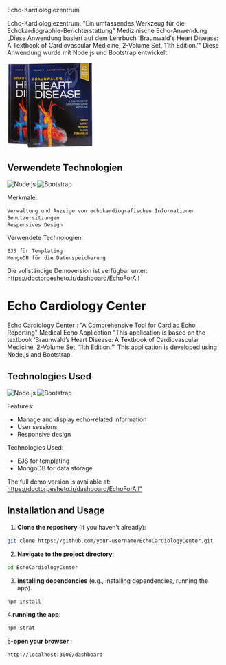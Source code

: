 Echo-Kardiologiezentrum

Echo-Kardiologiezentrum: "Ein umfassendes Werkzeug für die Echokardiographie-Berichterstattung" Medizinische Echo-Anwendung „Diese Anwendung basiert auf dem Lehrbuch 'Braunwald's Heart Disease: A Textbook of Cardiovascular Medicine, 2-Volume Set, 11th Edition.'“ Diese Anwendung wurde mit Node.js und Bootstrap entwickelt.

<img src="https://github.com/hnazarparvar28782/EchoCardiologyCenter/blob/master/public/assets/amazonbook1brownwald.jpg?raw=true" alt="Logo" width="200"/>

## Verwendete Technologien

![Node.js](https://img.shields.io/badge/Node.js-339933?style=flat-square&logo=node.js&logoColor=white)
![Bootstrap](https://img.shields.io/badge/Bootstrap-7952B3?style=flat-square&logo=bootstrap&logoColor=white)

Merkmale:

    Verwaltung und Anzeige von echokardiografischen Informationen
    Benutzersitzungen
    Responsives Design

Verwendete Technologien:

    EJS für Templating
    MongoDB für die Datenspeicherung

Die vollständige Demoversion ist verfügbar unter: https://doctorpesheto.ir/dashboard/EchoForAll




# Echo Cardiology Center
Echo Cardiology Center : "A Comprehensive Tool for Cardiac Echo Reporting"
Medical Echo Application
“This application is based on the textbook ‘Braunwald’s Heart Disease: A Textbook of Cardiovascular Medicine, 2-Volume Set, 11th Edition.’”
This application is developed using Node.js and Bootstrap.
## Technologies Used

![Node.js](https://img.shields.io/badge/Node.js-339933?style=flat-square&logo=node.js&logoColor=white)
![Bootstrap](https://img.shields.io/badge/Bootstrap-7952B3?style=flat-square&logo=bootstrap&logoColor=white)

Features:
  - Manage and display echo-related information
  - User sessions
  - Responsive design

Technologies Used:
  - EJS for templating
  - MongoDB for data storage
   
 The full demo version is available at:
 https://doctorpesheto.ir/dashboard/EchoForAll”

## Installation and Usage

1. **Clone the repository** (if you haven’t already):
```bash
git clone https://github.com/your-username/EchoCardiologyCenter.git
```

2. **Navigate to the project directory**:
```bash
cd EchoCardiologyCenter
```

3. **installing dependencies** (e.g., installing dependencies, running the app).
```bash
npm install
```
4.**running the app**:
```bash
npm strat
```
5-**open your browser** : 
```bash
http://localhost:3000/dashboard
```
